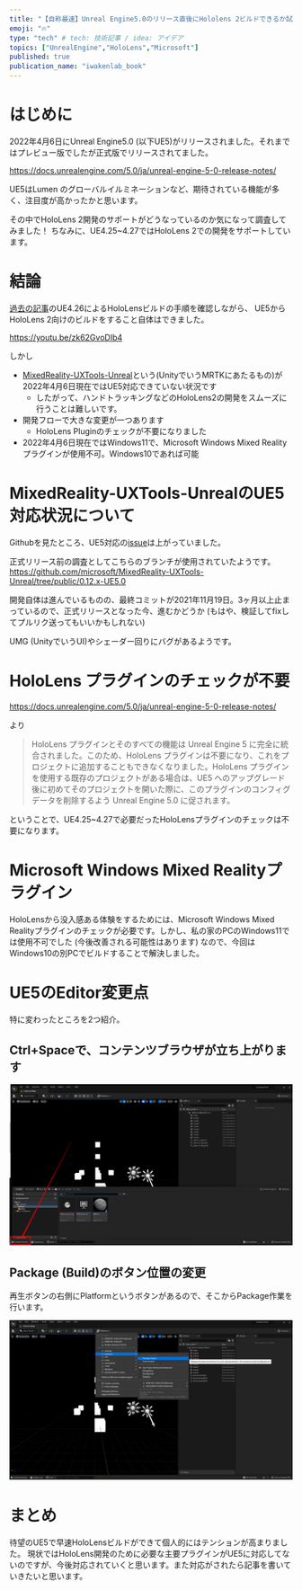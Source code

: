 ```yaml
---
title: "【自称最速】Unreal Engine5.0のリリース直後にHololens 2ビルドできるか試してみた"
emoji: "🔥"
type: "tech" # tech: 技術記事 / idea: アイデア
topics: ["UnrealEngine","HoloLens","Microsoft"]
published: true
publication_name: "iwakenlab_book"
---
```


# はじめに
2022年4月6日にUnreal Engine5.0 (以下UE5)がリリースされました。それまではプレビュー版でしたが正式版でリリースされてました。

https://docs.unrealengine.com/5.0/ja/unreal-engine-5-0-release-notes/

UE5はLumen のグローバルイルミネーションなど、期待されている機能が多く、注目度が高かったかと思います。

その中でHoloLens 2開発のサポートがどうなっているのか気になって調査してみました！
ちなみに、UE4.25~4.27ではHoloLens 2での開発をサポートしています。

# 結論

[過去の記事](https://zenn.dev/iwaken71/articles/6792badbdec8d6)のUE4.26によるHoloLensビルドの手順を確認しながら、
UE5からHoloLens 2向けのビルドをすること自体はできました。

https://youtu.be/zk62GvoDIb4

しかし

- [MixedReality-UXTools-Unreal](https://github.com/microsoft/MixedReality-UXTools-Unreal)という(UnityでいうMRTKにあたるもの)が2022年4月6日現在ではUE5対応できていない状況です
  - したがって、ハンドトラッキングなどのHoloLens2の開発をスムーズに行うことは難しいです。
- 開発フローで大きな変更が一つあります
  - HoloLens Pluginのチェックが不要になりました
- 2022年4月6日現在ではWindows11で、Microsoft Windows Mixed Realityプラグインが使用不可。Windows10であれば可能

# MixedReality-UXTools-UnrealのUE5対応状況について

Githubを見たところ、UE5対応の[issue](https://github.com/microsoft/MixedReality-UXTools-Unreal/issues/46)は上がっていました。

正式リリース前の調査としてこちらのブランチが使用されていたようです。
https://github.com/microsoft/MixedReality-UXTools-Unreal/tree/public/0.12.x-UE5.0


開発自体は進んでいるものの、最終コミットが2021年11月19日。3ヶ月以上止まっているので、正式リリースとなった今、進むかどうか (もはや、検証してfixしてプルリク送ってもいいかもしれない)

UMG (UnityでいうUI)やシェーダー回りにバグがあるようです。

# HoloLens プラグインのチェックが不要

https://docs.unrealengine.com/5.0/ja/unreal-engine-5-0-release-notes/

より

> HoloLens プラグインとそのすべての機能は Unreal Engine 5 に完全に統合されました。このため、HoloLens プラグインは不要になり、これをプロジェクトに追加することもできなくなりました。HoloLens プラグインを使用する既存のプロジェクトがある場合は、UE5 へのアップグレード後に初めてそのプロジェクトを開いた際に、このプラグインのコンフィグ データを削除するよう Unreal Engine 5.0 に促されます。

ということで、UE4.25~4.27で必要だったHoloLensプラグインのチェックは不要になります。

# Microsoft Windows Mixed Realityプラグイン

HoloLensから没入感ある体験をするためには、Microsoft Windows Mixed Realityプラグインのチェックが必要です。しかし、私の家のPCのWindows11では使用不可でした (今後改善される可能性はあります) なので、今回はWindows10の別PCでビルドすることで解決しました。

# UE5のEditor変更点

特に変わったところを2つ紹介。

## Ctrl+Spaceで、コンテンツブラウザが立ち上がります

![](/images/babylon/2022-04-06-07-54-33.png)

## Package (Build)のボタン位置の変更

再生ボタンの右側にPlatformというボタンがあるので、そこからPackage作業を行います。

![](/images/babylon/2022-04-06-07-52-32.png)

# まとめ

待望のUE5で早速HoloLensビルドができて個人的にはテンションが高まりました。
現状ではHoloLens開発のために必要な主要プラグインがUE5に対応してないのですが、今後対応されていくと思います。また対応がされたら記事を書いていきたいと思います。
